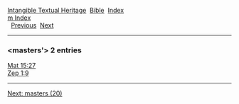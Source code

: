 [Intangible Textual Heritage](../../index)  [Bible](../index) 
[Index](index)   
[m Index](_m_)  
  [Previous](c07190)  [Next](c07192) 

------------------------------------------------------------------------

### &lt;masters'&gt; 2 entries

[Mat 15:27](../kjv/mat015.htm#027)  
[Zep 1:9](../kjv/zep001.htm#009)  

------------------------------------------------------------------------

[Next: masters (20)](c07192)
